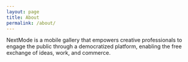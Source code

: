 ```yaml
---
layout: page
title: About
permalink: /about/
---
```


NextMode is a mobile gallery that empowers creative professionals to engage the public through a democratized platform, enabling the free exchange of ideas, work, and commerce.
